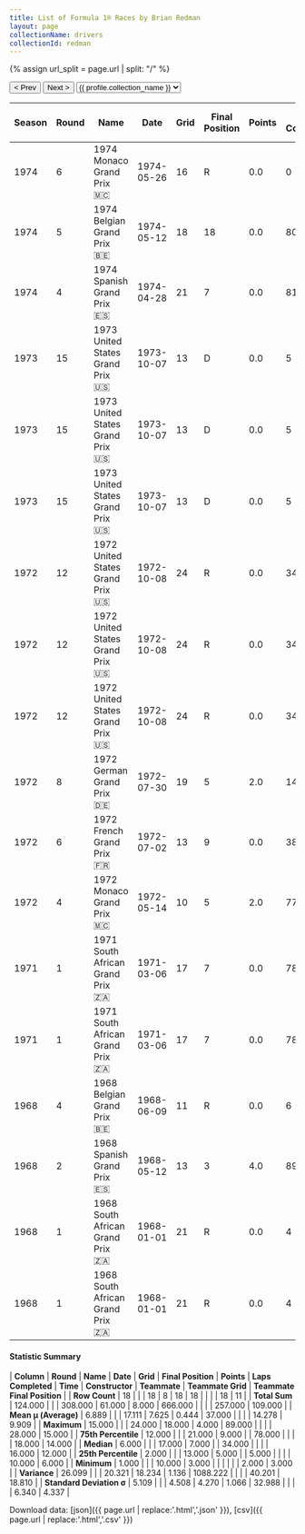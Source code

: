 ```yaml
---
title: List of Formula 1® Races by Brian Redman
layout: page
collectionName: drivers
collectionId: redman
---
```


{% assign url_split = page.url | split: "/" %}
<div id="collection-navigation">
<button onclick="selector.options[selector.selectedIndex-1].value && (window.location = selector.options[selector.selectedIndex-1].value);">&lt; Prev</button>
<button onclick="selector.options[selector.selectedIndex+1].value && (window.location = selector.options[selector.selectedIndex+1].value);">Next &gt;</button>
<select id="selector" onchange="this.options[this.selectedIndex].value && (window.location = this.options[this.selectedIndex].value);">
  {% for collectionId in site.data[page.collectionName].refs %}
    {% if collectionId == page.collectionId %}
      {% assign selected = "selected" %}
    {% else %}
      {% assign selected = "" %}
    {% endif %}
    {% assign profile = site.data[page.collectionName][collectionId].profile %}
    <option value="/f1/{{ page.collectionName }}/{{ collectionId }}/{{ url_split[4] }}" {{ selected }}>{{ profile.collection_name }}</option>
  {% endfor %}
</select>
</div>

| Season | Round | Name | Date | Grid | Final Position | Points | Laps Completed | Time | Constructor | Teammate | Teammate Grid | Teammate Final Position |
|--|--|--|--|--|--|--|--|--|--|--|--|--|
| 1974 | 6 | 1974 Monaco Grand Prix 🇲🇨 | 1974-05-26 | 16 | R | 0.0 | 0 |   | Shadow 🇬🇧 | [Jean-Pierre Jarier 🇫🇷](/f1/drivers/jarier) | 6 | 3 |
| 1974 | 5 | 1974 Belgian Grand Prix 🇧🇪 | 1974-05-12 | 18 | 18 | 0.0 | 80 |   | Shadow 🇬🇧 | [Jean-Pierre Jarier 🇫🇷](/f1/drivers/jarier) | 17 | 13 |
| 1974 | 4 | 1974 Spanish Grand Prix 🇪🇸 | 1974-04-28 | 21 | 7 | 0.0 | 81 |   | Shadow 🇬🇧 | [Jean-Pierre Jarier 🇫🇷](/f1/drivers/jarier) | 12 | R |
| 1973 | 15 | 1973 United States Grand Prix 🇺🇸 | 1973-10-07 | 13 | D | 0.0 | 5 |   | Shadow 🇬🇧 | [Graham Hill 🇬🇧](/f1/drivers/hill) | 18 | 13 |
| 1973 | 15 | 1973 United States Grand Prix 🇺🇸 | 1973-10-07 | 13 | D | 0.0 | 5 |   | Shadow 🇬🇧 | [George Follmer 🇺🇸](/f1/drivers/follmer) | 20 | 14 |
| 1973 | 15 | 1973 United States Grand Prix 🇺🇸 | 1973-10-07 | 13 | D | 0.0 | 5 |   | Shadow 🇬🇧 | [Jackie Oliver 🇬🇧](/f1/drivers/oliver) | 22 | 15 |
| 1972 | 12 | 1972 United States Grand Prix 🇺🇸 | 1972-10-08 | 24 | R | 0.0 | 34 |   | BRM 🇬🇧 | [Peter Gethin 🇬🇧](/f1/drivers/gethin) | 28 | R |
| 1972 | 12 | 1972 United States Grand Prix 🇺🇸 | 1972-10-08 | 24 | R | 0.0 | 34 |   | BRM 🇬🇧 | [Howden Ganley 🇳🇿](/f1/drivers/ganley) | 17 | R |
| 1972 | 12 | 1972 United States Grand Prix 🇺🇸 | 1972-10-08 | 24 | R | 0.0 | 34 |   | BRM 🇬🇧 | [Jean-Pierre Beltoise 🇫🇷](/f1/drivers/beltoise) | 18 | R |
| 1972 | 8 | 1972 German Grand Prix 🇩🇪 | 1972-07-30 | 19 | 5 | 2.0 | 14 | +2:35.7 | McLaren 🇬🇧 | [Denny Hulme 🇳🇿](/f1/drivers/hulme) | 10 | R |
| 1972 | 6 | 1972 French Grand Prix 🇫🇷 | 1972-07-02 | 13 | 9 | 0.0 | 38 | +2:55.5 | McLaren 🇬🇧 | [Denny Hulme 🇳🇿](/f1/drivers/hulme) | 2 | 7 |
| 1972 | 4 | 1972 Monaco Grand Prix 🇲🇨 | 1972-05-14 | 10 | 5 | 2.0 | 77 |   | McLaren 🇬🇧 | [Denny Hulme 🇳🇿](/f1/drivers/hulme) | 7 | 15 |
| 1971 | 1 | 1971 South African Grand Prix 🇿🇦 | 1971-03-06 | 17 | 7 | 0.0 | 78 |   | Surtees 🇬🇧 | [Rolf Stommelen 🇩🇪](/f1/drivers/stommelen) | 15 | 12 |
| 1971 | 1 | 1971 South African Grand Prix 🇿🇦 | 1971-03-06 | 17 | 7 | 0.0 | 78 |   | Surtees 🇬🇧 | [John Surtees 🇬🇧](/f1/drivers/surtees) | 6 | R |
| 1968 | 4 | 1968 Belgian Grand Prix 🇧🇪 | 1968-06-09 | 11 | R | 0.0 | 6 |   | Cooper-BRM 🇬🇧 | [Lucien Bianchi 🇧🇪](/f1/drivers/bianchi) | 12 | 6 |
| 1968 | 2 | 1968 Spanish Grand Prix 🇪🇸 | 1968-05-12 | 13 | 3 | 4.0 | 89 |   | Cooper-BRM 🇬🇧 | [Ludovico Scarfiotti 🇮🇹](/f1/drivers/scarfiotti) | 12 | 4 |
| 1968 | 1 | 1968 South African Grand Prix 🇿🇦 | 1968-01-01 | 21 | R | 0.0 | 4 |   | Cooper-Maserati 🇬🇧 | [Jo Siffert 🇨🇭](/f1/drivers/siffert) | 16 | 7 |
| 1968 | 1 | 1968 South African Grand Prix 🇿🇦 | 1968-01-01 | 21 | R | 0.0 | 4 |   | Cooper-Maserati 🇬🇧 | [Jo Bonnier 🇸🇪](/f1/drivers/bonnier) | 19 | R |

#### Statistic Summary

| **Column** | **Round** | **Name** | **Date** | **Grid** | **Final Position** | **Points** | **Laps Completed** | **Time** | **Constructor** | **Teammate** | **Teammate Grid** | **Teammate Final Position** |
| **Row Count** | 18 |  |  | 18 | 8 | 18 | 18 |  |  |  | 18 | 11 |
| **Total Sum** | 124.000 |  |  | 308.000 | 61.000 | 8.000 | 666.000 |  |  |  | 257.000 | 109.000 |
| **Mean μ (Average)** | 6.889 |  |  | 17.111 | 7.625 | 0.444 | 37.000 |  |  |  | 14.278 | 9.909 |
| **Maximum** | 15.000 |  |  | 24.000 | 18.000 | 4.000 | 89.000 |  |  |  | 28.000 | 15.000 |
| **75th Percentile** | 12.000 |  |  | 21.000 | 9.000 |  | 78.000 |  |  |  | 18.000 | 14.000 |
| **Median** | 6.000 |  |  | 17.000 | 7.000 |  | 34.000 |  |  |  | 16.000 | 12.000 |
| **25th Percentile** | 2.000 |  |  | 13.000 | 5.000 |  | 5.000 |  |  |  | 10.000 | 6.000 |
| **Minimum** | 1.000 |  |  | 10.000 | 3.000 |  |  |  |  |  | 2.000 | 3.000 |
| **Variance** | 26.099 |  |  | 20.321 | 18.234 | 1.136 | 1088.222 |  |  |  | 40.201 | 18.810 |
| **Standard Deviation σ** | 5.109 |  |  | 4.508 | 4.270 | 1.066 | 32.988 |  |  |  | 6.340 | 4.337 |

Download data: [json]({{ page.url | replace:'.html','.json' }}), [csv]({{ page.url | replace:'.html','.csv' }})
